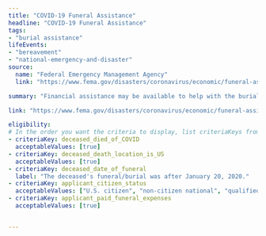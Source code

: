 ```yaml
---
title: "COVID-19 Funeral Assistance"
headline: "COVID-19 Funeral Assistance"
tags: 
- "burial assistance"
lifeEvents: 
- "bereavement"
- "national-emergency-and-disaster"
source:
  name: "Federal Emergency Management Agency"
  link: "https://www.fema.gov/disasters/coronavirus/economic/funeral-assistance"

summary: "Financial assistance may be available to help with the burial and funeral costs for people who died of COVID-19."

link: "https://www.fema.gov/disasters/coronavirus/economic/funeral-assistance#resources"

eligibility:
# In the order you want the criteria to display, list criteriaKeys from the csv here, each followed by a comma-separated list of which values indicate eligibility for that criteria. Wrap individual values in quotes if they have inner commas.
- criteriaKey: deceased_died_of_COVID
  acceptableValues: [true]
- criteriaKey: deceased_death_location_is_US
  acceptableValues: [true]
- criteriaKey: deceased_date_of_funeral
  label: "The deceased's funeral/burial was after January 20, 2020."
- criteriaKey: applicant_citizen_status
  acceptableValues: ["U.S. citizen", "non-citizen national", "qualified alien"]
- criteriaKey: applicant_paid_funeral_expenses
  acceptableValues: [true]


---
```

